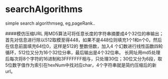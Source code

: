 # searchAlgorithms
simple search algorithmseg, eg,pageRank..

####模仿压缩URL
用MD5算法可将任意长度的字符串摘要成4个32位的串输出；首先对信息进行除以512取模至得448，如果不是448位则填充1个1和n个0，然后在信息前面填充64位0，这样是512的 整数倍数，加入4 个幻数进行线性函数四轮循环，512位又分为16个32位分串，最后输出是4个32位串。
长网址用md5处理后每次将8个字符的16进制和3FFFFFFF相与，只处理30位；30位又分为6段，取5位数字值作为索引在hexNum中找对应char，4个字符串就是简约压缩后的新url。

